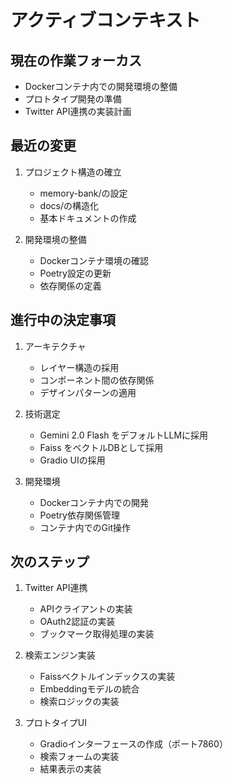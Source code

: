 # アクティブコンテキスト

## 現在の作業フォーカス
- Dockerコンテナ内での開発環境の整備
- プロトタイプ開発の準備
- Twitter API連携の実装計画

## 最近の変更
1. プロジェクト構造の確立
   - memory-bank/の設定
   - docs/の構造化
   - 基本ドキュメントの作成

2. 開発環境の整備
   - Dockerコンテナ環境の確認
   - Poetry設定の更新
   - 依存関係の定義

## 進行中の決定事項
1. アーキテクチャ
   - レイヤー構造の採用
   - コンポーネント間の依存関係
   - デザインパターンの適用

2. 技術選定
   - Gemini 2.0 Flash をデフォルトLLMに採用
   - Faiss をベクトルDBとして採用
   - Gradio UIの採用

3. 開発環境
   - Dockerコンテナ内での開発
   - Poetry依存関係管理
   - コンテナ内でのGit操作

## 次のステップ
1. Twitter API連携
   - APIクライアントの実装
   - OAuth2認証の実装
   - ブックマーク取得処理の実装

2. 検索エンジン実装
   - Faissベクトルインデックスの実装
   - Embeddingモデルの統合
   - 検索ロジックの実装

3. プロトタイプUI
   - Gradioインターフェースの作成（ポート7860）
   - 検索フォームの実装
   - 結果表示の実装 